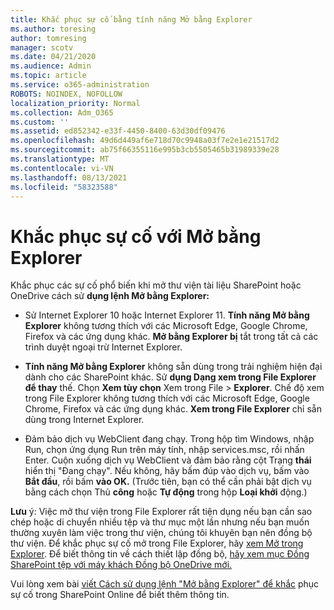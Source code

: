 ```yaml
---
title: Khắc phục sự cố bằng tính năng Mở bằng Explorer
ms.author: toresing
author: tomresing
manager: scotv
ms.date: 04/21/2020
ms.audience: Admin
ms.topic: article
ms.service: o365-administration
ROBOTS: NOINDEX, NOFOLLOW
localization_priority: Normal
ms.collection: Adm_O365
ms.custom: ''
ms.assetid: ed852342-e33f-4450-8400-63d30df09476
ms.openlocfilehash: 49d6d449af6e718d70c9948a03f7e2e1e21517d2
ms.sourcegitcommit: ab75f66355116e995b3cb5505465b31989339e28
ms.translationtype: MT
ms.contentlocale: vi-VN
ms.lasthandoff: 08/13/2021
ms.locfileid: "58323588"
---
```

# <a name="fix-problems-with-open-with-explorer"></a>Khắc phục sự cố với Mở bằng Explorer

Khắc phục các sự cố phổ biến khi mở thư viện tài liệu SharePoint hoặc OneDrive cách sử **dụng lệnh Mở bằng Explorer:** 
  
- Sử Internet Explorer 10 hoặc Internet Explorer 11. **Tính năng Mở bằng Explorer** không tương thích với các Microsoft Edge, Google Chrome, Firefox và các ứng dụng khác. **Mở bằng Explorer bị** tắt trong tất cả các trình duyệt ngoại trừ Internet Explorer. 
    
- **Tính năng Mở bằng Explorer** không sẵn dùng trong trải nghiệm hiện đại dành cho các SharePoint khác. Sử **dụng Dạng xem trong File Explorer để thay** thế. Chọn **Xem tùy chọn** Xem trong File \> **Explorer**. Chế độ xem trong File Explorer không tương thích với các Microsoft Edge, Google Chrome, Firefox và các ứng dụng khác. **Xem trong File Explorer** chỉ sẵn dùng trong Internet Explorer. 
    
- Đảm bảo dịch vụ WebClient đang chạy. Trong hộp tìm Windows, nhập Run, chọn ứng dụng Run trên máy tính, nhập services.msc, rồi nhấn Enter. Cuộn xuống dịch vụ WebClient và đảm bảo rằng cột Trạng **thái** hiển thị "Đang chạy". Nếu không, hãy bấm đúp vào dịch vụ, bấm vào **Bắt đầu**, rồi bấm **vào OK.** (Trước tiên, bạn có thể cần phải bật dịch vụ bằng cách chọn Thủ **công** hoặc **Tự động** trong hộp **Loại khởi** động.) 
    
**Lưu** ý: Việc mở thư viện trong File Explorer rất tiện dụng nếu bạn cần sao chép hoặc di chuyển nhiều tệp và thư mục một lần nhưng nếu bạn muốn thường xuyên làm việc trong thư viện, chúng tôi khuyên bạn nên đồng bộ thư viện. Để khắc phục sự cố mở trong File Explorer, hãy [xem Mở trong Explorer](https://go.microsoft.com/fwlink/?linkid=871665). Để biết thông tin về cách thiết lập đồng bộ, [hãy xem mục Đồng SharePoint tệp với máy khách Đồng bộ OneDrive mới.](https://go.microsoft.com/fwlink/?linkid=871666)
  
Vui lòng xem bài [viết Cách sử dụng lệnh "Mở bằng Explorer" để khắc](https://docs.microsoft.com/sharepoint/support/lists-and-libraries/troubleshoot-issues-using-open-with-explorer) phục sự cố trong SharePoint Online để biết thêm thông tin. 
  

